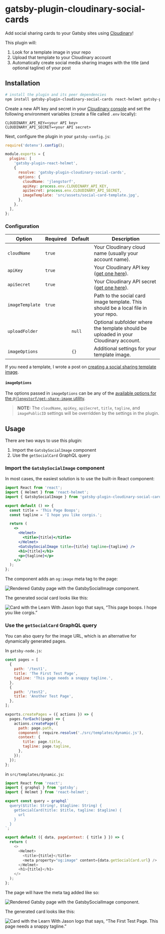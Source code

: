 # gatsby-plugin-cloudinary-social-cards

Add social sharing cards to your Gatsby sites using [Cloudinary](https://jason.af/cloudinary)!

This plugin will:

1. Look for a template image in your repo
2. Upload that template to your Cloudinary account
3. Automatically create social media sharing images with the title (and optional tagline) of your post

## Installation

```bash
# install the plugin and its peer dependencies
npm install gatsby-plugin-cloudinary-social-cards react-helmet gatsby-plugin-react-helmet
```

Create a new API key and secret in your [Cloudinary console][cloudinary-console] and set the following environment variables (create a file called `.env` locally):

```
CLOUDINARY_API_KEY=<your API key>
CLOUDINARY_API_SECRET=<your API secret>
```

Next, configure the plugin in your `gatsby-config.js`:

```js
require('dotenv').config();

module.exports = {
  plugins: [
    'gatsby-plugin-react-helmet',
    {
      resolve: 'gatsby-plugin-cloudinary-social-cards',
      options: {
        cloudName: 'jlengstorf',
        apiKey: process.env.CLOUDINARY_API_KEY,
        apiSecret: process.env.CLOUDINARY_API_SECRET,
        imageTemplate: 'src/assets/social-card-template.jpg',
      },
    },
  ],
};
```

### Configuration

Option | Required | Default | Description
------ | -------- | ------- | -----------
`cloudName` | `true` | | Your Cloudinary cloud name (usually your account name).
`apiKey` | `true` | | Your Cloudinary API key ([get one here][cloudinary-console]).
`apiSecret` | `true` | | Your Cloudinary API secret ([get one here][cloudinary-console]).
`imageTemplate` | `true` | | Path to the social card image template. This should be a local file in your repo.
`uploadFolder` | | `null` | Optional subfolder where the template should be uploaded in your Cloudinary account.
`imageOptions` | | `{}` | Additional settings for your template image.

If you need a template, I wrote a post on [creating a social sharing template image](https://www.learnwithjason.dev/blog/design-social-sharing-card/).

#### `imageOptions`

The options passed in `imageOptions` can be any of the [available options for the `@jlengstorf/get-share-image` utility](https://www.npmjs.com/package/@jlengstorf/get-share-image#options).

> **NOTE:** The `cloudName`, `apiKey`, `apiSecret`, `title`, `tagline`, and `imagePublicID` settings will be overridden by the settings in the plugin.

## Usage

There are two ways to use this plugin:

1. Import the `GatsbySocialImage` component
2. Use the `getSocialCard` GraphQL query

### Import the `GatsbySocialImage` component

In most cases, the easiest solution is to use the built-in React component:

```jsx
import React from 'react';
import { Helmet } from 'react-helmet';
import { GatsbySocialImage } from 'gatsby-plugin-cloudinary-social-cards';

export default () => {
  const title = 'This Page Boops';
  const tagline = 'I hope you like corgis.';

  return (
    <>
      <Helmet>
        <title>{title}</title>
      </Helmet>
      <GatsbySocialImage title={title} tagline={tagline} />
      <h1>{title}</h1>
      <p>{tagline}</p>
    </>
  );
};
```

The component adds an `og:image` meta tag to the page:

![Rendered Gatsby page with the GatsbySocialImage component.](https://res.cloudinary.com/jlengstorf/image/upload/q_auto,f_auto,w_1400/v1593135024/gatsby-social-cards/react-component-demo.png)

The generated social card looks like this:

![Card with the Learn With Jason logo that says, “This page boops. I hope you like corgis.”](https://res.cloudinary.com/jlengstorf/image/upload/w_1280,h_669,c_fill,q_auto,f_auto/w_760,c_fit,co_rgb:000000,g_south_west,x_480,y_254,l_text:arial_64:This%20Page%20Boops/w_760,c_fit,co_rgb:000000,g_north_west,x_480,y_445,l_text:arial_48:I%20hope%20you%20like%20corgis./gatsby-social-cards/social-card-template)

### Use the `getSocialCard` GraphQL query

You can also query for the image URL, which is an alternative for dynamically generated pages.

In `gatsby-node.js`:

```js
const pages = [
  {
    path: '/test1',
    title: 'The First Test Page',
    tagline: 'This page needs a snappy tagline.',
  },
  {
    path: '/test2',
    title: 'Another Test Page',
  },
];

exports.createPages = ({ actions }) => {
  pages.forEach((page) => {
    actions.createPage({
      path: page.path,
      component: require.resolve('./src/templates/dynamic.js'),
      context: {
        title: page.title,
        tagline: page.tagline,
      },
    });
  });
};
```

in `src/templates/dynamic.js`:

```js
import React from 'react';
import { graphql } from 'gatsby';
import { Helmet } from 'react-helmet';

export const query = graphql`
  query($title: String!, $tagline: String) {
    getSocialCard(title: $title, tagline: $tagline) {
      url
    }
  }
`;

export default ({ data, pageContext: { title } }) => {
  return (
    <>
      <Helmet>
        <title>{title}</title>
        <meta property="og:image" content={data.getSocialCard.url} />
      </Helmet>
      <h1>{title}</h1>
    </>
  );
};
```

The page will have the meta tag added like so:

![Rendered Gatsby page with the GatsbySocialImage component.](https://res.cloudinary.com/jlengstorf/image/upload/q_auto,f_auto,w_1400/v1593134498/gatsby-social-cards/query-demo.png)

The generated card looks like this:

![Card with the Learn With Jason logo that says, “The First Test Page. This page needs a snappy tagline.”](https://res.cloudinary.com/jlengstorf/image/upload/w_1280,h_669,c_fill,q_auto,f_auto/w_760,c_fit,co_rgb:000000,g_south_west,x_480,y_254,l_text:arial_64:The%20First%20Test%20Page/w_760,c_fit,co_rgb:000000,g_north_west,x_480,y_445,l_text:arial_48:This%20page%20needs%20a%20snappy%20tagline./gatsby-social-cards/social-card-template)

[cloudinary-console]: https://cloudinary.com/console?ap=lwj
